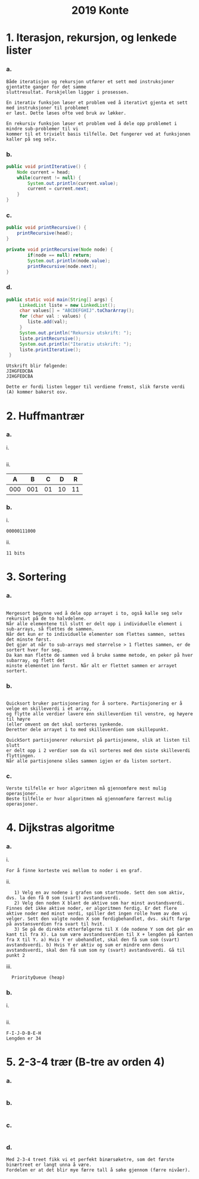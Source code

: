 <h1 align="center">2019 Konte</h1>

# 1. Iterasjon, rekursjon, og lenkede lister

### a.

    Både iteratisjon og rekursjon utfører et sett med instruksjoner gjentatte ganger for det samme
    sluttresultat. Forskjellen ligger i prosessen.

    En iterativ funksjon løser et problem ved å iterativt gjenta et sett med instruksjoner til problemet
    er løst. Dette løses ofte ved bruk av løkker.
    
    En rekursiv funksjon løser et problem ved å dele opp problemet i mindre sub-problemer til vi 
    kommer til et trivielt basis tilfelle. Det fungerer ved at funksjonen kaller på seg selv.
    
### b.

```java
public void printIterative() {
    Node current = head;
    while(current != null) {
        System.out.println(current.value);
        current = current.next;
    }
}
```
    
### c.

```java
public void printRecursive() {
    printRecursive(head);
}

private void printRecursive(Node node) {
        if(node == null) return;
        System.out.println(node.value);
        printRecursive(node.next);
}

```

### d.

```java
public static void main(String[] args) {
     LinkedList liste = new LinkedList();
     char values[] = "ABCDEFGHIJ".toCharArray();
     for (char val : values) {
        liste.add(val);
     }
     System.out.println("Rekursiv utskrift: ");
     liste.printRecursive();
     System.out.println("Iterativ utskrift: ");
     liste.printIterative();
 }

```

    Utskrift blir følgende:
    JIHGFEDCBA
    JIHGFEDCBA
    
    Dette er fordi listen legger til verdiene fremst, slik første verdi (A) kommer bakerst osv.

# 2. Huffmantrær

### a.
i.
<p align="center">
    <img src="img.png" style="width: auto;" alt="">
</p>

ii.

| A   | B   | C  | D  | R  |
|-----|-----|----|----|----|
| 000 | 001 | 01 | 10 | 11 |

### b.
i.
    
    00000111000

ii.

    11 bits

# 3. Sortering

### a.

<p align="center">
    <img src="img_1.png" style="width: auto;" alt="">
</p>

    Mergesort begynne ved å dele opp arrayet i to, også kalle seg selv rekursivt på de to halvdelene.
    Når alle elementene til slutt er delt opp i individuelle element i sub-arrays, så flettes de sammen.
    Når det kun er to individuelle elementer som flettes sammen, settes det minste først.
    Det gjør at når to sub-arrays med størrelse > 1 flettes sammen, er de sortert hver for seg.
    Da kan man flette de sammen ved å bruke samme metode, en peker på hver subarray, og flett det
    minste elementet inn først. Når alt er flettet sammen er arrayet sortert.

### b.

<p align="center">
    <img src="img_2.png" style="width: auto;" alt="">
</p>

    Quicksort bruker partisjonering for å sortere. Partisjonering er å velge en skilleverdi i et array, 
    og flytte alle verdier lavere enn skilleverdien til venstre, og høyere til høyre 
    (eller omvent om det skal sorteres synkende. 
    Deretter dele arrayet i to med skilleverdien som skillepunkt. 

    QuickSort partisjonerer rekursivt på partisjonene, slik at listen til slutt
    er delt opp i 2 verdier som da vil sorteres med den siste skilleverdi flyttingen.
    Når alle partisjonene slåes sammen igjen er da listen sortert.

### c.

    Verste tilfelle er hvor algoritmen må gjennomføre mest mulig operasjoner.
    Beste tilfelle er hvor algoritmen må gjennomføre færrest mulig operasjoner.

# 4. Dijkstras algoritme

### a. 

i.

    For å finne korteste vei mellom to noder i en graf.

ii. 
```
   1) Velg en av nodene i grafen som startnode. Sett den som aktiv, dvs. la den få 0 som (svart) avstandsverdi.
   2) Velg den noden X blant de aktive som har minst avstandsverdi. Finnes det ikke aktive noder, er algoritmen ferdig. Er det flere aktive noder med minst verdi, spiller det ingen rolle hvem av dem vi velger. Sett den valgte noden X som ferdigbehandlet, dvs. skift farge på avstansverdien fra svart til hvit.
   3) Se på de direkte etterfølgerne til X (de nodene Y som det går en kant til fra X). La sum være avstandsverdien til X + lengden på kanten fra X til Y. a) Hvis Y er ubehandlet, skal den få sum som (svart) avstandsverdi. b) Hvis Y er aktiv og sum er mindre enn dens avstandsverdi, skal den få sum som ny (svart) avstandsverdi. Gå til punkt 2
```

iii. 

      PriorityQueue (heap)
   

### b.

i.

<p align="center">
    <img src="img_3.png" style="width: auto;" alt="">
</p>

ii.

    F-I-J-D-B-E-H
    Lengden er 34

# 5. 2-3-4 trær (B-tre av orden 4)

### a.

<p align="center">
    <img src="img_4.png" style="width: auto;" alt="">
</p>

### b.

<p align="center">
    <img src="img_5.png" style="width: auto;" alt="">
</p>

### c.

<p align="center">
    <img src="img_7.png" style="width: auto;" alt="">
</p>


### d.

    Med 2-3-4 treet fikk vi et perfekt binærsøketre, som det første binærtreet er langt unna å være.
    Fordelen er at det blir mye færre tall å søke gjennom (færre nivåer).

